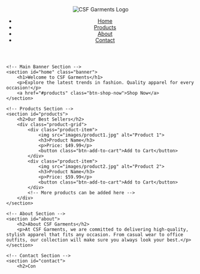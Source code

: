 <!DOCTYPE html>
<html lang="en">
<head>
    <meta charset="UTF-8">
    <meta name="viewport" content="width=device-width, initial-scale=1.0">
    <meta name="description" content="CSF Garments - Quality Fashion & Apparel">
    <title>CSF Garments - Fashion for All</title>
    <link rel="stylesheet" href="styles.css">
</head>
<body>
    <!-- Header Section -->
    <header>
        <div class="logo">
            <img src="images/csf-logo.png" alt="CSF Garments Logo">
        </div>
        <nav>
            <ul>
                <li><a href="#home">Home</a></li>
                <li><a href="#products">Products</a></li>
                <li><a href="#about">About</a></li>
                <li><a href="#contact">Contact</a></li>
            </ul>
        </nav>
    </header>

    <!-- Main Banner Section -->
    <section id="home" class="banner">
        <h1>Welcome to CSF Garments</h1>
        <p>Explore the latest trends in fashion. Quality apparel for every occasion!</p>
        <a href="#products" class="btn-shop-now">Shop Now</a>
    </section>

    <!-- Products Section -->
    <section id="products">
        <h2>Our Best Sellers</h2>
        <div class="product-grid">
            <div class="product-item">
                <img src="images/product1.jpg" alt="Product 1">
                <h3>Product Name</h3>
                <p>Price: $49.99</p>
                <button class="btn-add-to-cart">Add to Cart</button>
            </div>
            <div class="product-item">
                <img src="images/product2.jpg" alt="Product 2">
                <h3>Product Name</h3>
                <p>Price: $59.99</p>
                <button class="btn-add-to-cart">Add to Cart</button>
            </div>
            <!-- More products can be added here -->
        </div>
    </section>

    <!-- About Section -->
    <section id="about">
        <h2>About CSF Garments</h2>
        <p>At CSF Garments, we are committed to delivering high-quality, stylish apparel that fits any occasion. From casual wear to office outfits, our collection will make sure you always look your best.</p>
    </section>

    <!-- Contact Section -->
    <section id="contact">
        <h2>Con
